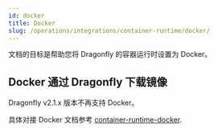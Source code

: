 ```yaml
---
id: docker
title: Docker
slug: /operations/integrations/container-runtime/docker/
---
```


文档的目标是帮助您将 Dragonfly 的容器运行时设置为 Docker。

## Docker 通过 Dragonfly 下载镜像

Dragonfly v2.1.x 版本不再支持 Docker。

具体对接 Docker 文档参考 [container-runtime-docker](../../../../version-v2.1.x/operations/integrations/container-runtime/docker.md).

